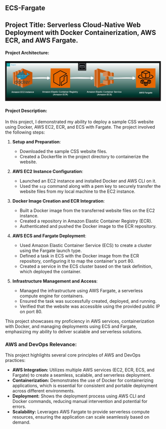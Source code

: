## ECS-Fargate

## Project Title: Serverless Cloud-Native Web Deployment with Docker Containerization, AWS ECR, and AWS Fargate.

#### Project Architecture:

![alt text](ECS-Fargate-1.jpg)

#### Project Description:

In this project, I demonstrated my ability to deploy a sample CSS website using Docker, AWS EC2, ECR, and ECS with Fargate. The project involved the following steps:

1. **Setup and Preparation**:
   - Downloaded the sample CSS website files.
   - Created a Dockerfile in the project directory to containerize the website.

2. **AWS EC2 Instance Configuration**:
   - Launched an EC2 instance and installed Docker and AWS CLI on it.
   - Used the `scp` command along with a pem key to securely transfer the website files from my local machine to the EC2 instance.

3. **Docker Image Creation and ECR Integration**:
   - Built a Docker image from the transferred website files on the EC2 instance.
   - Created a repository in Amazon Elastic Container Registry (ECR).
   - Authenticated and pushed the Docker image to the ECR repository.

4. **AWS ECS and Fargate Deployment**:
   - Used Amazon Elastic Container Service (ECS) to create a cluster using the Fargate launch type.
   - Defined a task in ECS with the Docker image from the ECR repository, configuring it to map the container's port 80.
   - Created a service in the ECS cluster based on the task definition, which deployed the container.

5. **Infrastructure Management and Access**:
   - Managed the infrastructure using AWS Fargate, a serverless compute engine for containers.
   - Ensured the task was successfully created, deployed, and running.
   - Verified that the website was accessible using the provided public IP on port 80.

This project showcases my proficiency in AWS services, containerization with Docker, and managing deployments using ECS and Fargate, emphasizing my ability to deliver scalable and serverless solutions.

### AWS and DevOps Relevance:
This project highlights several core principles of AWS and DevOps practices:

+ **AWS Integration:** Utilizes multiple AWS services (EC2, ECR, ECS, and Fargate) to create a seamless, scalable, and serverless deployment.
+ **Containerization:** Demonstrates the use of Docker for containerizing applications, which is essential for consistent and portable deployment across different environments.
+ **Deployment:** Shows the deployment process using AWS CLI and Docker commands, reducing manual intervention and potential for errors.
+ **Scalability:** Leverages AWS Fargate to provide serverless compute resources, ensuring the application can scale seamlessly based on demand.